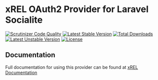 # xREL OAuth2 Provider for Laravel Socialite

[![Scrutinizer Code Quality](https://img.shields.io/scrutinizer/g/SocialiteProviders/xREL.svg?style=flat-square)](https://scrutinizer-ci.com/g/SocialiteProviders/xREL/?branch=master)
[![Latest Stable Version](https://img.shields.io/packagist/v/socialiteproviders/xrel.svg?style=flat-square)](https://packagist.org/packages/socialiteproviders/xrel)
[![Total Downloads](https://img.shields.io/packagist/dt/socialiteproviders/xrel.svg?style=flat-square)](https://packagist.org/packages/socialiteproviders/xrel)
[![Latest Unstable Version](https://img.shields.io/packagist/vpre/socialiteproviders/xrel.svg?style=flat-square)](https://packagist.org/packages/socialiteproviders/xrel)
[![License](https://img.shields.io/packagist/l/socialiteproviders/xrel.svg?style=flat-square)](https://packagist.org/packages/socialiteproviders/xrel)

## Documentation

Full documentation for using this provider can be found at [xREL Documentation](http://socialiteproviders.github.io/providers/xrel/)
